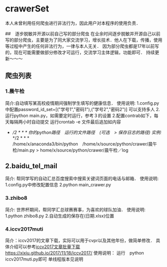 # crawerSet
本人未曾利用任何爬虫进行非法行为，因此用户对本程序的使用负责．

##　逐步脱敏并开源以前自己写的部分爬虫
在业余时间逐步脱敏并开源自己以前写的部分爬虫，主要是为了同大家交流学习，增长技术．他人在下载，传播，使用等过程中产生的任何非法行为，一律与本人无关．
因为部分爬虫都是17年以前写的，现在可能需要做部分修改才可运行，交流学习主体逻辑，功能即可．
持续更新～～～
## 爬虫列表
### 1.晨午检
简介:自动填写某高校疫情期间强制学生填写的健康信息．
使用说明:
1.config.py中配置password_id_set=[("学号1","密码1"),("学号2","密码2")] 可以支持多人
2.运行python main.py，如需要定时运行，参考３的设置
2.配置contrab如下，每天每隔两小时自动提交
运行crontab -e
文件最后追加如内容

* */2 * * *  你的python路径　运行的文件路径　(可选　> 保存日志的路径)
实例:* */2 * * * /home/x/anaconda3/bin/python　/home/x/source/python/crawer/晨午检/main.py > home/x/source/python/crawer/晨午检／log

## 2.baidu_tel_mail
简介: 帮同学写的自动汇总百度搜索中搜索关键词页面的电话与邮箱．
使用说明:
1.config.py中修改配置信息
2.python main_crawer.py


### 3.zhibo8
简介: 世界杯期间，帮同学汇总球赛赛事，为喜欢的球队加油．
使用说明:
1.python zhibo8.py
2.自动生成的保存在(日期.xlsx)位置

### 4.iccv2017muti
简介：iccv2017的文章下载，实际可以用于cvpr以及其他年份，做简单修改．
具体介绍可以参考[iccv2017文章批量下载https://xixiu.github.io/2017/11/18/iccv2017/](https://xixiu.github.io/2017/11/18/iccv2017/)
使用说明：
运行　python iccv2017muti.py即可
单线程版本见说明